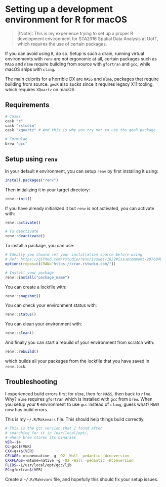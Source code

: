 # Setting up a development environment for R for macOS

> [!Note]: This is my experience trying to set up a proper R development environment for STA2016 Spatial Data Analysis at UofT, which requires the use of certain packages.

If you can avoid using `R`, do so. Setup is such a drain, running virtual environments with `renv` are not ergonomic at all, certain packages such as `MASS` and `nlme` require building from source with `gfortran` and `gcc`, while macOS ships with `clang`.

The main culprits for a horrible DX are `MASS` and `nlme`, packages that require building from source. `geoR` also sucks since it requires legacy X11 tooling, which requires `XQuartz` on macOS.

## Requirements

```bash
# Casks
cask "r"
cask "rstudio"
cask "xquartz" # And this is why you try not to use the geoR package

# Formulae
brew "gcc"
```

## Setup using `renv`

In your default `R` environment, you can setup `renv` by first installing it using:

```r
install.packages("renv")
```

Then initializing it in your target directory:

```r
renv::init()
```

If you have already initialized it but `renv` is not activated, you can activate with:

```r
renv::activate()

# To deactivate
renv::deactivate()
```

To install a package, you can use:

```r
# Ideally you should set your installation source before using
# Ref: https://github.com/rstudio/renv/issues/1832#issuecomment-2076049132
options(repos=c(CRAN="https://cran.rstudio.com/"))

# Install your package
renv::install("package_name")
```

You can create a lockfile with:

```r
renv::snapshot()
```

You can check your environment status with:

```r
renv::status()
```

You can clean your environment with:

```r
renv::clean()
```

And finally you can start a rebuild of your environment from scratch with:

```r
renv::rebuild()
```

which builds all your packages from the lockfile that you have saved in `renv.lock`.

## Troubleshooting

I experienced build errors first for `nlme`, then for `MASS`, then back to `nlme`. Why? `nlme` requires `gfortran` which is installed with `gcc` from `brew`. When you setup your `R` environment to use `gcc` instead of `clang`, guess what? `MASS` now has build errors.

This is my `~/.R/Makevars` file. This should help things build correctly.

```bash
# This is the gcc version that I found after
# searching for it in /usr/local/opt/,
# where brew stores its binaries
VER=-14
CC=gcc$(VER)
CXX=g++$(VER)
CFLAGS=-mtune=native -g -O2 -Wall -pedantic -Wconversion
CXXFLAGS=-mtune=native -g -O2 -Wall -pedantic -Wconversion
FLIBS=-L/usr/local/opt/gcc/lib
FC=gfortran$(VER)
```

Create a `~/.R/Makevars` file, and hopefully this should fix your setup issues.
